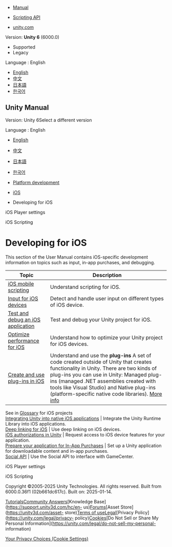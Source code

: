 [](https://docs.unity3d.com)

  * [Manual](../Manual/index.html)
  * [Scripting API](../ScriptReference/index.html)

  * [unity.com](https://unity.com/)

Version: **Unity 6** (6000.0)

  * Supported
  * Legacy

Language : English

  * [English](/Manual/ios-developing.html)
  * [中文](/cn/current/Manual/ios-developing.html)
  * [日本語](/ja/current/Manual/ios-developing.html)
  * [한국어](/kr/current/Manual/ios-developing.html)

[](https://docs.unity3d.com)

## Unity Manual

Version: Unity 6Select a different version

Language : English

  * [English](/Manual/ios-developing.html)
  * [中文](/cn/current/Manual/ios-developing.html)
  * [日本語](/ja/current/Manual/ios-developing.html)
  * [한국어](/kr/current/Manual/ios-developing.html)

  * [Platform development ](PlatformSpecific.html)
  * [iOS](iphone.html)
  * Developing for iOS

[](class-PlayerSettingsiOS.html)

iOS Player settings

[](iphone-API.html)

iOS Scripting

# Developing for iOS

This section of the User Manual contains iOS-specific development information
on topics such as input, in-app purchases, and debugging.

**Topic** | **Description**  
---|---  
[iOS mobile scripting](iphone-API.html) | Understand scripting for iOS.  
[Input for iOS devices](ios-input.html) | Detect and handle user input on different types of iOS device.  
[Test and debug an iOS application](ios-testing-and-debugging.html) | Test and debug your Unity project for iOS.  
[Optimize performance for iOS](iphone-performance.html) | Understand how to optimize your Unity project for iOS devices.  
[Create and use plug-ins in iOS](PluginsForIOS.html) | Understand and use the **plug-ins** A set of code created outside of Unity that creates functionality in Unity. There are two kinds of plug-ins you can use in Unity: Managed plug-ins (managed .NET assemblies created with tools like Visual Studio) and Native plug-ins (platform-specific native code libraries). [More info](./plug-ins.html)  
See in [Glossary](Glossary.html#Plug-in) for iOS projects  
[Integrating Unity into native iOS applications](UnityasaLibrary-iOS.html) | Integrate the Unity Runtime Library into iOS applications.  
[Deep linking for iOS](deep-linking-ios.html) | Use deep linking on iOS devices.  
[iOS authorizations in Unity](ios-authorizations-in-unity.html) | Request access to iOS device features for your application.  
[Prepare your application for In-App Purchases](iphone-Downloadable-Content.html) | Set up a Unity application for downloadable content and in-app purchases.  
[Social API](net-SocialAPI.html) | Use the Social API to interface with GameCenter.  
  
[](class-PlayerSettingsiOS.html)

iOS Player settings

[](iphone-API.html)

iOS Scripting

Copyright ©2005-2025 Unity Technologies. All rights reserved. Built from
6000.0.36f1 (02b661dc617c). Built on: 2025-01-14.

[Tutorials](https://learn.unity.com/)[Community
Answers](https://answers.unity3d.com)[Knowledge
Base](https://support.unity3d.com/hc/en-
us)[Forums](https://forum.unity3d.com)[Asset Store](https://unity3d.com/asset-
store)[Terms of
use](https://docs.unity3d.com/Manual/TermsOfUse.html)[Legal](https://unity.com/legal)[Privacy
Policy](https://unity.com/legal/privacy-
policy)[Cookies](https://unity.com/legal/cookie-policy)[Do Not Sell or Share
My Personal Information](https://unity.com/legal/do-not-sell-my-personal-
information)

[Your Privacy Choices (Cookie Settings)](javascript:void\(0\);)

